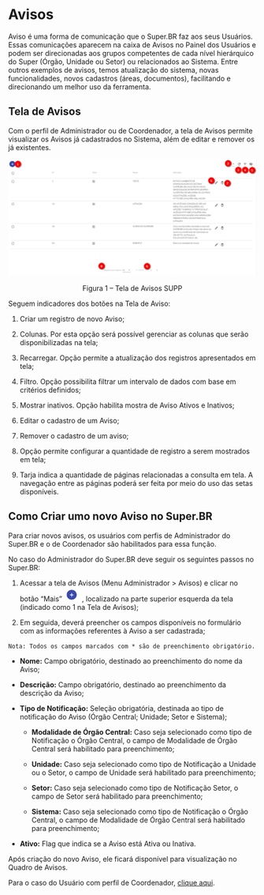 # Avisos


Aviso é uma forma de comunicação que o Super.BR faz aos seus Usuários. Essas comunicações aparecem na caixa de Avisos no Painel dos Usuários e podem ser direcionadas aos grupos competentes de cada nível hierárquico do Super (Órgão, Unidade ou Setor) ou relacionados ao Sistema. Entre outros exemplos de avisos, temos atualização do sistema, novas funcionalidades, novos cadastros (áreas, documentos), facilitando e direcionando um melhor uso da ferramenta.
 

## Tela de Avisos

Com o perfil de Administrador ou de Coordenador, a tela de Avisos permite visualizar os Avisos já cadastrados no Sistema, além de editar e remover os já existentes.


<img src="../../_static/images/Avisos - Tela Principal.png"/>
<p style="text-align: center;">Figura 1 – Tela de Avisos SUPP</p> 

Seguem indicadores dos botões na Tela de Aviso:

1. Criar um registro de novo Aviso; 

2. Colunas. Por esta opção será possível gerenciar as colunas que serão disponibilizadas na tela; 

3. Recarregar. Opção permite a atualização dos registros apresentados em tela; 

4. Filtro. Opção possibilita filtrar um intervalo de dados com base em critérios definidos; 

5. Mostrar inativos. Opção habilita mostra de Aviso Ativos e Inativos; 

6. Editar o cadastro de um Aviso;

7. Remover o cadastro de um aviso;

8. Opção permite configurar a quantidade de registro a serem mostrados em tela;

9. Tarja indica a quantidade de páginas relacionadas a consulta em tela. A navegação entre as páginas poderá ser feita por meio do uso das setas disponíveis. 

## Como Criar umo novo Aviso no Super.BR 

Para criar novos avisos, os usuários com perfis de Administrador do Super.BR e o de Coordenador são habilitados para essa função. 

No caso do Administrador do Super.BR deve seguir os seguintes passos no Super.BR: 

1. Acessar a tela  de Avisos (Menu Administrador > Avisos) e clicar no botão “Mais” <img src="../../_static/images/Botão de Inclusão (+).png" alt="Botão de Inclusão (+)" style="zoom: 50%;" /> ,  localizado na parte superior esquerda da tela (indicado como 1 na Tela de Avisos); 

2. Em seguida, deverá preencher os campos disponíveis no formulário com as informações referentes à Aviso a ser cadastrada; 

```{note}
Nota: Todos os campos marcados com * são de preenchimento obrigatório. 
```
 

* **Nome:** Campo obrigatório, destinado ao preenchimento do nome da Aviso; 

* **Descrição:** Campo obrigatório, destinado ao preenchimento da descrição da Aviso; 

* **Tipo de Notificação:** Seleção obrigatória, destinada ao tipo de notificação do Aviso (Órgão Central; Unidade; Setor e Sistema); 

	* **Modalidade de Órgão Central:** Caso seja selecionado como tipo de Notificação o Órgão Central, o campo de Modalidade de Órgão Central será habilitado para preenchimento; 

	* **Unidade:** Caso seja selecionado como tipo de Notificação a Unidade ou o Setor, o campo de Unidade será habilitado para preenchimento;  

	* **Setor:** Caso seja selecionado como tipo de Notificação Setor, o campo de Setor será habilitado para preenchimento; 

	* **Sistema:** Caso seja selecionado como tipo de Notificação o Órgão Central, o campo de Modalidade de Órgão Central será habilitado para preenchimento; 

* **Ativo:** Flag que indica se a Aviso está Ativa ou Inativa. 

Após criação do novo Aviso, ele ficará disponível para visualização no Quadro de Avisos. 

 

Para o caso do Usuário com perfil de Coordenador, [clique aqui](configuraçao/Avisos-Coord.md).